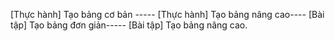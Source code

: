 [Thực hành] Tạo bảng cơ bản -----
[Thực hành] Tạo bảng nâng cao----
[Bài tập] Tạo bảng đơn giản-----
[Bài tập] Tạo bảng nâng cao.